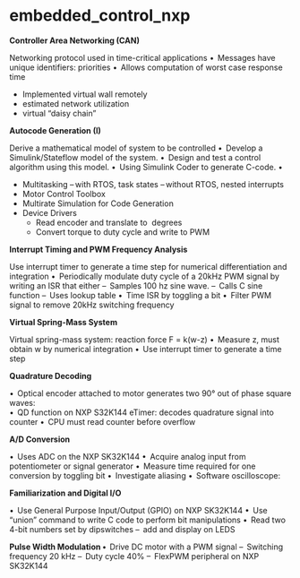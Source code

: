 # embedded_control_nxp

**Controller Area Networking (CAN)**

 Networking protocol used in time-critical applications •  Messages have unique identifiers: priorities •  Allows computation of worst case response time 
- Implemented virtual wall remotely
- estimated network utilization 
- virtual “daisy chain” 

**Autocode Generation (I)**

Derive a mathematical model of system to be controlled •  Develop a Simulink/Stateflow model of the system. •  Design and test a control algorithm using this model. •  Using Simulink Coder to generate C-code. •
- Multitasking – with RTOS, task states – without RTOS, nested interrupts 
- Motor Control Toolbox 
- Multirate Simulation for Code Generation 
- Device Drivers 
    - Read encoder and translate to	
  degrees
    - Convert torque to duty cycle and write to PWM
    

**Interrupt Timing and PWM Frequency Analysis**

Use interrupt timer to generate a time step for numerical differentiation and integration •  Periodically modulate duty cycle of a 20kHz PWM signal by writing an ISR that either –  Samples 100 hz sine wave.  –  Calls C sine function –  Uses lookup table •  Time ISR by toggling a bit •  Filter PWM signal to remove     20kHz switching frequency

**Virtual Spring-Mass System**

Virtual spring-mass system: reaction force F = k(w-z) •  Measure z, must obtain w by numerical integration •  Use interrupt timer to generate a time step

**Quadrature Decoding**

•  Optical encoder attached to motor generates two 90° out of phase square waves:  
•  QD function on NXP S32K144 eTimer:     decodes quadrature signal into counter •  CPU must read counter before overflow

**A/D Conversion**

•  Uses ADC on the NXP SK32K144 •  Acquire analog input from potentiometer or signal generator •  Measure time required for one conversion by toggling bit •  Investigate aliasing •  Software oscilloscope: 


 **Familiarization and Digital I/O**

•  Use General Purpose Input/Output (GPIO) on NXP SK32K144  •  Use “union” command to write C code to perform bit manipulations •  Read two 4-bit numbers set by dipswitches –  add and display on LEDS 



**Pulse Width Modulation •**  
Drive DC motor with a PWM signal –  Switching frequency 20 kHz –  Duty cycle 40% –  FlexPWM peripheral on NXP SK32K144 

